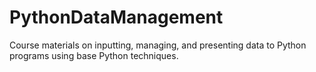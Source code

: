 # PythonDataManagement
Course materials on inputting, managing, and presenting data to Python programs using base Python techniques.
